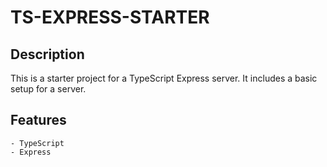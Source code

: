 # TS-EXPRESS-STARTER

## Description

This is a starter project for a TypeScript Express server. It includes a basic setup for a server.

## Features

    - TypeScript
    - Express
